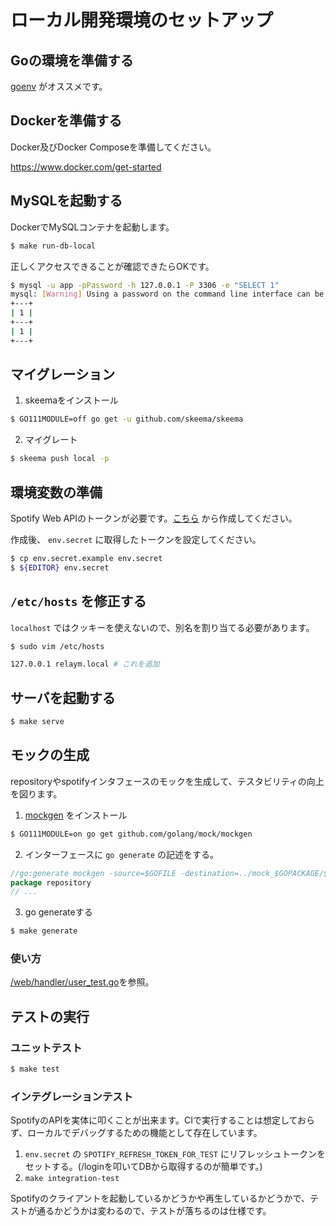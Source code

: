 # ローカル開発環境のセットアップ

## Goの環境を準備する

[goenv](https://github.com/syndbg/goenv) がオススメです。

## Dockerを準備する

Docker及びDocker Composeを準備してください。

https://www.docker.com/get-started

## MySQLを起動する

DockerでMySQLコンテナを起動します。

```bash
$ make run-db-local
```

正しくアクセスできることが確認できたらOKです。

```bash
$ mysql -u app -pPassword -h 127.0.0.1 -P 3306 -e "SELECT 1"
mysql: [Warning] Using a password on the command line interface can be insecure.
+---+
| 1 |
+---+
| 1 |
+---+
```

## マイグレーション

1. skeemaをインストール

```bash
$ GO111MODULE=off go get -u github.com/skeema/skeema
```

2. マイグレート

```bash
$ skeema push local -p
```

## 環境変数の準備

Spotify Web APIのトークンが必要です。[こちら](https://developer.spotify.com/dashboard) から作成してください。

作成後、 `env.secret` に取得したトークンを設定してください。

```bash
$ cp env.secret.example env.secret
$ ${EDITOR} env.secret
```

## `/etc/hosts` を修正する

`localhost` ではクッキーを使えないので、別名を割り当てる必要があります。

 ```bash
$ sudo vim /etc/hosts

127.0.0.1 relaym.local # これを追加
 ```


## サーバを起動する

```bash
$ make serve
```

## モックの生成

repositoryやspotifyインタフェースのモックを生成して、テスタビリティの向上を図ります。

1. [mockgen](https://github.com/golang/mock) をインストール

```bash
$ GO111MODULE=on go get github.com/golang/mock/mockgen
```

2. インターフェースに `go generate` の記述をする。

```go
//go:generate mockgen -source=$GOFILE -destination=../mock_$GOPACKAGE/$GOFILE
package repository
// ...
```

3. go generateする 

```bash
$ make generate
```

### 使い方

[/web/handler/user_test.go](../web/handler/user_test.go)を参照。

## テストの実行

### ユニットテスト

```bash
$ make test
```

### インテグレーションテスト
SpotifyのAPIを実体に叩くことが出来ます。CIで実行することは想定しておらず、ローカルでデバッグするための機能として存在しています。

1. `env.secret` の `SPOTIFY_REFRESH_TOKEN_FOR_TEST` にリフレッシュトークンをセットする。(/loginを叩いてDBから取得するのが簡単です。)
2. `make integration-test`

Spotifyのクライアントを起動しているかどうかや再生しているかどうかで、テストが通るかどうかは変わるので、テストが落ちるのは仕様です。
